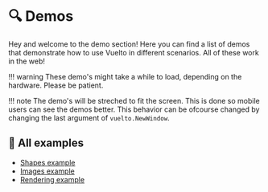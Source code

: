 # 🔍 Demos
Hey and welcome to the demo section! Here you can find a list of demos that demonstrate how to use Vuelto in different scenarios. All of these work in the web!

!!! warning
    These demo's might take a while to load, depending on the hardware. Please be patient.

!!! note
    The demo's will be streched to fit the screen. This is done so mobile users can see the demos better. This behavior can be ofcourse changed by changing the last argument of `vuelto.NewWindow`.

## 🧩 All examples
- [Shapes example](1/index.html)
- [Images example](2/index.html)
- [Rendering example](3/index.html)
